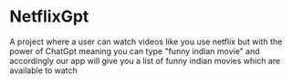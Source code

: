 # NetflixGpt
A project where a user can watch videos like you use netflix but with the power of ChatGpt meaning you can type "funny indian movie" and accordingly our app will give you a list of funny indian movies which are available to watch
